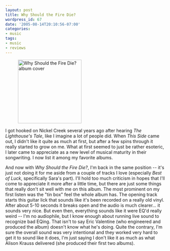```yaml
---
layout: post
title: Why Should the Fire Die?
wordpress_id: 67
date: '2005-08-14T20:10:56-07:00'
categories:
- music
tags:
- music
- reviews
---
```

<figure class="alignleft">
  <img src="why-should-the-fire-die.jpg" alt="Why Should the Fire Die? album cover" width="200">
</figure>

I got hooked on Nickel Creek several years ago after hearing <cite>The Lighthouse's Tale</cite>, like I imagine a lot of
people did.  When <cite>This Side</cite> came out, I didn't like it quite as much at first, but after a few spins
through it really started to grow on me.  What at first seemed to just be rather esoteric, I later came to appreciate as
a new level of musical maturity in their songwriting.  I now list it among my favorite albums.

And now with <cite>Why Should the Fire Die?</cite>, I'm back in the same position -- it's just not doing it for me aside
from a couple of tracks I love (especially <cite>Best of Luck</cite>, specifically Sara's part).  I'll hold too much
criticism in hopes that I'll come to appreciate it more after a little time, but there are just some things that really
don't sit well with me on this album.  The most prominent on my first listen was the "tin box" feel the whole album has.
The opening track starts this guitar lick that sounds like it's been recorded on a really old vinyl.  After about 5-10
seconds it breaks open and the audio is much clearer... it sounds very nice.  But even then, everything sounds like it
were EQ'd really weird -- I'm no audiophile, but I know enough about running live sound to recognize bad EQing.  That
isn't to say Eric Valentine (who engineered and produced the album) doesn't know what he's doing.  Quite the contrary,
I'm sure the overall sound was very intentional and they worked very hard to get it to sound like it does, I'm just
saying I don't like it as much as what Alison Krauss delivered (she produced their first two albums).

